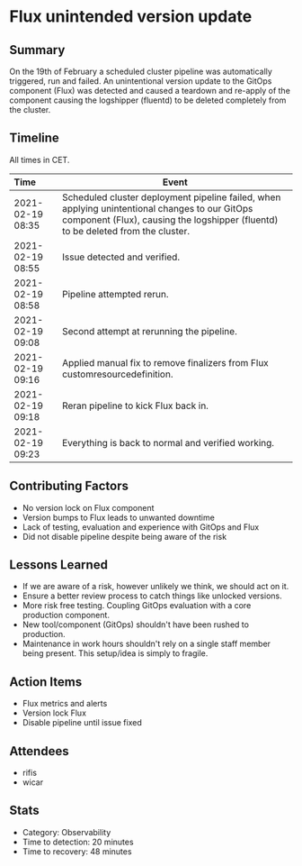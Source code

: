 # Flux unintended version update

## Summary

On the 19th of February a scheduled cluster pipeline was automatically triggered, run and failed. An unintentional version update to the GitOps component (Flux) was detected and caused a teardown and re-apply of the component causing the logshipper (fluentd) to be deleted completely from the cluster.

## Timeline

All times in CET.

| Time | Event |
| :--- | --- |
| 2021-02-19 08:35 | Scheduled cluster deployment pipeline failed, when applying unintentional changes to our GitOps component (Flux), causing the logshipper (fluentd) to be deleted from the cluster. | 
| 2021-02-19 08:55 | Issue detected and verified. |
| 2021-02-19 08:58 | Pipeline attempted rerun. |
| 2021-02-19 09:08 | Second attempt at rerunning the pipeline. |
| 2021-02-19 09:16 | Applied manual fix to remove finalizers from Flux customresourcedefinition. |
| 2021-02-19 09:18 | Reran pipeline to kick Flux back in. |
| 2021-02-19 09:23 | Everything is back to normal and verified working. |

## Contributing Factors

- No version lock on Flux component
- Version bumps to Flux leads to unwanted downtime
- Lack of testing, evaluation and experience with GitOps and Flux
- Did not disable pipeline despite being aware of the risk

## Lessons Learned

- If we are aware of a risk, however unlikely we think, we should act on it.
- Ensure a better review process to catch things like unlocked versions.
- More risk free testing. Coupling GitOps evaluation with a core production component.
- New tool/component (GitOps) shouldn't have been rushed to production.
- Maintenance in work hours shouldn't rely on a single staff member being present. This setup/idea is simply to fragile.

## Action Items

- Flux metrics and alerts
- Version lock Flux
- Disable pipeline until issue fixed

## Attendees

- rifis
- wicar

## Stats

- Category: Observability
- Time to detection: 20 minutes
- Time to recovery: 48 minutes
